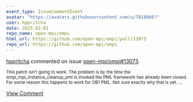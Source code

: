 ```yaml
---
event_type: IssueCommentEvent
avatar: "https://avatars.githubusercontent.com/u/7818666?"
user: hppritcha
date: 2025-02-01
repo_name: open-mpi/ompi
html_url: https://github.com/open-mpi/ompi/pull/13073
repo_url: https://github.com/open-mpi/ompi
---
```


<a href='https://github.com/hppritcha' target='_blank'>hppritcha</a> commented on issue <a href='https://github.com/open-mpi/ompi/pull/13073' target='_blank'>open-mpi/ompi#13073</a>.

<small>This patch isn't going to work.  The problem is by the time the ompi_mpi_instance_cleanup_pml is invoked the PML framework has already been closed.  For some reason this happens to work for OB1 PML.  Not sure exactly why that is yet....</small>

<a href='https://github.com/open-mpi/ompi/pull/13073' target='_blank'>View Comment</a>